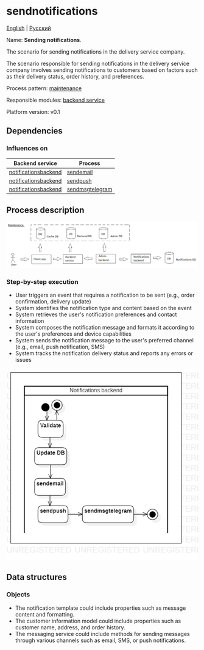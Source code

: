 # sendnotifications

[English](sendnotifications.md) | [Русский](sendnotifications.ru.md)

Name: **Sending notifications**.

The scenario for sending notifications in the delivery service company.

The scenario responsible for sending notifications in the delivery service company involves sending notifications to customers based on factors such as their delivery status, order history, and preferences. 

Process pattern: [maintenance](../../processpatterns/maintenance.md)

Responsible modules: [backend service](../../backend/systembackend.md)

Platform version: v0.1

## Dependencies

### Influences on

| Backend service | Process |
| --- | ---- |
| [notificationsbackend](../../backend/notificationsbackend.md) | [sendemail](../notificationsbackend/sendemail.md) |
| [notificationsbackend](../../backend/notificationsbackend.md) | [sendpush](../notificationsbackend/sendpush.md) |
| [notificationsbackend](../../backend/notificationsbackend.md) | [sendmsgtelegram](../notificationsbackend/sendmsgtelegram.md) |

## Process description

![maintenance_overall](../../img/processpatterns/maintenance_overall.png)

### Step-by-step execution

- User triggers an event that requires a notification to be sent (e.g., order confirmation, delivery update)
- System identifies the notification type and content based on the event
- System retrieves the user's notification preferences and contact information
- System composes the notification message and formats it according to the user's preferences and device capabilities
- System sends the notification message to the user's preferred channel (e.g., email, push notification, SMS)
- System tracks the notification delivery status and reports any errors or issues

![notificationsbackend.sendnotifications](../../img/activitydiagrams/notificationsbackend.sendnotifications.png)

## Data structures

### Objects 

- The notification template could include properties such as message content and formatting. 
- The customer information model could include properties such as customer name, address, and order history. 
- The messaging service could include methods for sending messages through various channels such as email, SMS, or push notifications.
